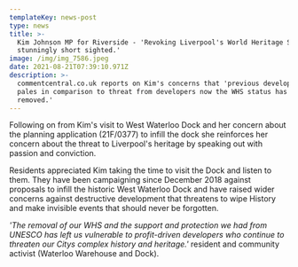```yaml
---
templateKey: news-post
type: news
title: >-
  Kim Johnson MP for Riverside - 'Revoking Liverpool's World Heritage Status is
  stunningly short sighted.'
image: /img/img_7586.jpeg
date: 2021-08-21T07:39:10.971Z
description: >-
  commentcentral.co.uk reports on Kim's concerns that 'previous development
  pales in comparison to threat from developers now the WHS status has been
  removed.'
---
```

Following on from Kim's visit to West Waterloo Dock and her concern about the planning application (21F/0377) to infill the dock she reinforces her concern about the threat to Liverpool's heritage by speaking out with passion and conviction. 

Residents appreciated Kim taking the time to visit the Dock and listen to them. They have been campaigning since December 2018 against proposals to infill the historic West Waterloo Dock and have raised wider concerns against destructive development that threatens to wipe History and make invisible events that should never be forgotten. 

_'The removal of our WHS and the support and protection we had from UNESCO has left us vulnerable to profit-driven developers who continue to threaten our Citys complex history and heritage.'_   resident and community activist (Waterloo Warehouse and Dock).
